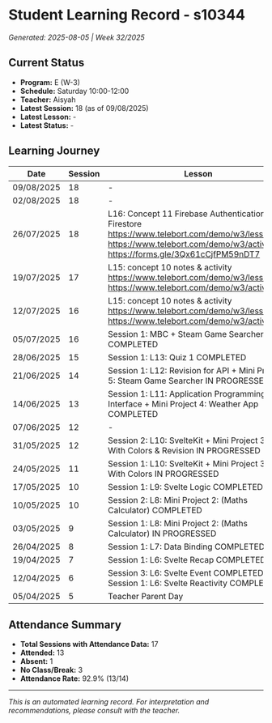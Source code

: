 # Student Learning Record - s10344
*Generated: 2025-08-05 | Week 32/2025*

## Current Status
- **Program:** E (W-3)
- **Schedule:** Saturday 10:00-12:00
- **Teacher:** Aisyah
- **Latest Session:** 18 (as of 09/08/2025)
- **Latest Lesson:** -
- **Latest Status:** -

## Learning Journey
| Date | Session | Lesson | Attendance | Progress |
|------|---------|--------|------------|----------|
| 09/08/2025 | 18 | - | - | - |
| 02/08/2025 | 18 | - | - | - |
| 26/07/2025 | 18 | L16: Concept 11 Firebase Authentication & Firestore https://www.telebort.com/demo/w3/lesson/11  https://www.telebort.com/demo/w3/activity/11 https://forms.gle/3Qx61cCjfPM59nDT7 | Aisyah | Completed |
| 19/07/2025 | 17 | L15: concept 10 notes & activity https://www.telebort.com/demo/w3/lesson/10 https://www.telebort.com/demo/w3/activity/10 | Aisyah | Completed |
| 12/07/2025 | 16 | L15: concept 10 notes & activity https://www.telebort.com/demo/w3/lesson/10 https://www.telebort.com/demo/w3/activity/10 | No Class | In Progress |
| 05/07/2025 | 16 | Session 1: MBC + Steam Game Searcher COMPLETED | Aisyah | Completed |
| 28/06/2025 | 15 | Session 1: L13: Quiz 1 COMPLETED | Aisyah | Completed |
| 21/06/2025 | 14 | Session 1: L12: Revision for API + Mini Project 5: Steam Game Searcher IN PROGRESSED | Aisyah | In Progress |
| 14/06/2025 | 13 | Session 1: L11: Application Programming Interface + Mini Project 4: Weather App COMPLETED | Aisyah | Completed |
| 07/06/2025 | 12 | - | No Class | - |
| 31/05/2025 | 12 | Session 2: L10: SvelteKit + Mini Project 3: Play With Colors & Revision IN PROGRESSED | Aisyah | In Progress |
| 24/05/2025 | 11 | Session 1: L10: SvelteKit + Mini Project 3: Play With Colors IN PROGRESSED | Aisyah | In Progress |
| 17/05/2025 | 10 | Session 1: L9: Svelte Logic COMPLETED | Absent | Completed |
| 10/05/2025 | 10 | Session 2: L8: Mini Project 2: (Maths Calculator) COMPLETED | Aisyah | Completed |
| 03/05/2025 | 9 | Session 1: L8: Mini Project 2: (Maths Calculator) IN PROGRESSED | Aisyah | In Progress |
| 26/04/2025 | 8 | Session 1: L7: Data Binding COMPLETED | Aisyah | Completed |
| 19/04/2025 | 7 | Session 1: L6: Svelte Recap COMPLETED | Aisyah | Completed |
| 12/04/2025 | 6 | Session 3: L6: Svelte Event COMPLETED Session 1: L6: Svelte Reactivity COMPLETED | Aisyah | Completed |
| 05/04/2025 | 5 | Teacher Parent Day | No Class | - |

## Attendance Summary
- **Total Sessions with Attendance Data:** 17
- **Attended:** 13
- **Absent:** 1
- **No Class/Break:** 3
- **Attendance Rate:** 92.9% (13/14)

---
*This is an automated learning record. For interpretation and recommendations, please consult with the teacher.*